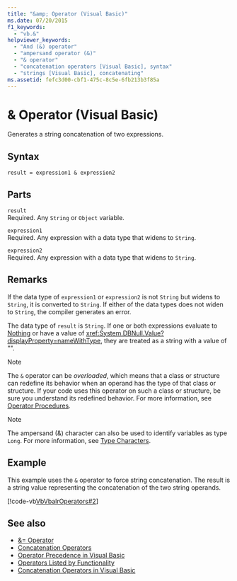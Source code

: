 ```yaml
---
title: "&amp; Operator (Visual Basic)"
ms.date: 07/20/2015
f1_keywords: 
  - "vb.&"
helpviewer_keywords: 
  - "And (&) operator"
  - "ampersand operator (&)"
  - "& operator"
  - "concatenation operators [Visual Basic], syntax"
  - "strings [Visual Basic], concatenating"
ms.assetid: fefc3d00-cbf1-475c-8c5e-6fb213b3f85a
---
```

# &amp; Operator (Visual Basic)
Generates a string concatenation of two expressions.  
  
## Syntax  
  
```  
result = expression1 & expression2  
```  
  
## Parts  
 `result`  
 Required. Any `String` or `Object` variable.  
  
 `expression1`  
 Required. Any expression with a data type that widens to `String`.  
  
 `expression2`  
 Required. Any expression with a data type that widens to `String`.  
  
## Remarks  
 If the data type of `expression1` or `expression2` is not `String` but widens to `String`, it is converted to `String`. If either of the data types does not widen to `String`, the compiler generates an error.  
  
 The data type of `result` is `String`. If one or both expressions evaluate to [Nothing](../../../visual-basic/language-reference/nothing.md) or have a value of <xref:System.DBNull.Value?displayProperty=nameWithType>, they are treated as a string with a value of "".  
  
> [!NOTE]
>  The `&` operator can be *overloaded*, which means that a class or structure can redefine its behavior when an operand has the type of that class or structure. If your code uses this operator on such a class or structure, be sure you understand its redefined behavior. For more information, see [Operator Procedures](../../../visual-basic/programming-guide/language-features/procedures/operator-procedures.md).  
  
> [!NOTE]
>  The ampersand (&) character can also be used to identify variables as type `Long`. For more information, see [Type Characters](../../../visual-basic/programming-guide/language-features/data-types/type-characters.md).  
  
## Example  
 This example uses the `&` operator to force string concatenation. The result is a string value representing the concatenation of the two string operands.  
  
 [!code-vb[VbVbalrOperators#2](~/samples/snippets/visualbasic/VS_Snippets_VBCSharp/VbVbalrOperators/VB/Class1.vb#2)]  
  
## See also
- [&= Operator](../../../visual-basic/language-reference/operators/and-assignment-operator.md)
- [Concatenation Operators](../../../visual-basic/language-reference/operators/concatenation-operators.md)
- [Operator Precedence in Visual Basic](../../../visual-basic/language-reference/operators/operator-precedence.md)
- [Operators Listed by Functionality](../../../visual-basic/language-reference/operators/operators-listed-by-functionality.md)
- [Concatenation Operators in Visual Basic](../../../visual-basic/programming-guide/language-features/operators-and-expressions/concatenation-operators.md)

